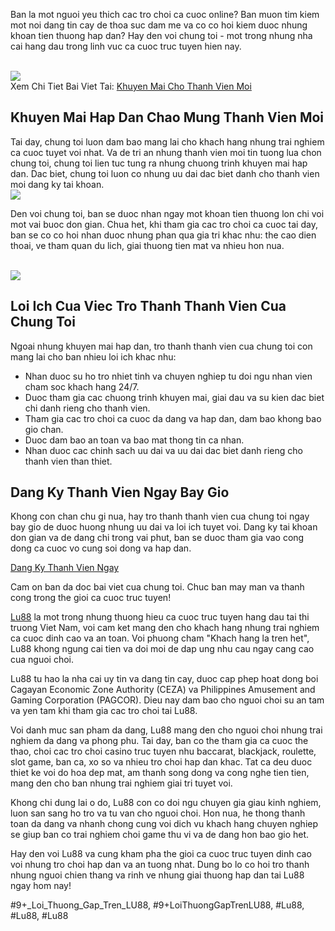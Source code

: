 <p>Ban la mot nguoi yeu thich cac tro choi ca cuoc online? Ban muon tim kiem mot noi dang tin cay de thoa suc dam me va co co hoi kiem duoc nhung khoan tien thuong hap dan? Hay den voi chung toi - mot trong nhung nha cai hang dau trong linh vuc ca cuoc truc tuyen hien nay.</p><br><img src="https://lu88.love/wp-content/uploads/2025/03/cac-khuyen-mai-thanh-vien-moi.webp"></br>
Xem Chi Tiet Bai Viet Tai: <a href="https://lu88.love/khuyen-mai-cho-thanh-vien-moi/">Khuyen Mai Cho Thanh Vien Moi</a><h2>Khuyen Mai Hap Dan Chao Mung Thanh Vien Moi</h2><p>Tai day, chung toi luon dam bao mang lai cho khach hang nhung trai nghiem ca cuoc tuyet voi nhat. Va de tri an nhung thanh vien moi tin tuong lua chon chung toi, chung toi lien tuc tung ra nhung chuong trinh khuyen mai hap dan. Dac biet, chung toi luon co nhung uu dai dac biet danh cho thanh vien moi dang ky tai khoan.<br><img src="https://lu88.love/wp-content/uploads/2025/02/logo.webp"></br><p>Den voi chung toi, ban se duoc nhan ngay mot khoan tien thuong lon chi voi mot vai buoc don gian. Chua het, khi tham gia cac tro choi ca cuoc tai day, ban se co co hoi nhan duoc nhung phan qua gia tri khac nhu: the cao dien thoai, ve tham quan du lich, giai thuong tien mat va nhieu hon nua.</p><br><img src="https://lu88.love/wp-content/uploads/2025/03/gioi-thieu-chuong-trinh-uu-dai-cuc-hot.webp"></br><h2>Loi Ich Cua Viec Tro Thanh Thanh Vien Cua Chung Toi</h2><p>Ngoai nhung khuyen mai hap dan, tro thanh thanh vien cua chung toi con mang lai cho ban nhieu loi ich khac nhu:<ul>
<li>Nhan duoc su ho tro nhiet tinh va chuyen nghiep tu doi ngu nhan vien cham soc khach hang 24/7.</li>
<li>Duoc tham gia cac chuong trinh khuyen mai, giai dau va su kien dac biet chi danh rieng cho thanh vien.</li>
<li>Tham gia cac tro choi ca cuoc da dang va hap dan, dam bao khong bao gio chan.</li>
<li>Duoc dam bao an toan va bao mat thong tin ca nhan.</li>
<li>Nhan duoc cac chinh sach uu dai va uu dai dac biet danh rieng cho thanh vien than thiet.</li>
</ul><h2>Dang Ky Thanh Vien Ngay Bay Gio</h2><p>Khong con chan chu gi nua, hay tro thanh thanh vien cua chung toi ngay bay gio de duoc huong nhung uu dai va loi ich tuyet voi. Dang ky tai khoan don gian va de dang chi trong vai phut, ban se duoc tham gia vao cong dong ca cuoc vo cung soi dong va hap dan.</p><a class="btn" href="#">Dang Ky Thanh Vien Ngay</a><p class="footer">Cam on ban da doc bai viet cua chung toi. Chuc ban may man va thanh cong trong the gioi ca cuoc truc tuyen!<p><a href="https://lu88.love/">Lu88</a> la mot trong nhung thuong hieu ca cuoc truc tuyen hang dau tai thi truong Viet Nam, voi cam ket mang den cho khach hang nhung trai nghiem ca cuoc dinh cao va an toan. Voi phuong cham "Khach hang la tren het", Lu88 khong ngung cai tien va doi moi de dap ung nhu cau ngay cang cao cua nguoi choi.

Lu88 tu hao la nha cai uy tin va dang tin cay, duoc cap phep hoat dong boi Cagayan Economic Zone Authority (CEZA) va Philippines Amusement and Gaming Corporation (PAGCOR). Dieu nay dam bao cho nguoi choi su an tam va yen tam khi tham gia cac tro choi tai Lu88.

Voi danh muc san pham da dang, Lu88 mang den cho nguoi choi nhung trai nghiem da dang va phong phu. Tai day, ban co the tham gia ca cuoc the thao, choi cac tro choi casino truc tuyen nhu baccarat, blackjack, roulette, slot game, ban ca, xo so va nhieu tro choi hap dan khac. Tat ca deu duoc thiet ke voi do hoa dep mat, am thanh song dong va cong nghe tien tien, mang den cho ban nhung trai nghiem giai tri tuyet voi.

Khong chi dung lai o do, Lu88 con co doi ngu chuyen gia giau kinh nghiem, luon san sang ho tro va tu van cho nguoi choi. Hon nua, he thong thanh toan da dang va nhanh chong cung voi dich vu khach hang chuyen nghiep se giup ban co trai nghiem choi game thu vi va de dang hon bao gio het.

Hay den voi Lu88 va cung kham pha the gioi ca cuoc truc tuyen dinh cao voi nhung tro choi hap dan va an tuong nhat. Dung bo lo co hoi tro thanh nhung nguoi chien thang va rinh ve nhung giai thuong hap dan tai Lu88 ngay hom nay!</p>
#9+_Loi_Thuong_Gap_Tren_LU88, #9+LoiThuongGapTrenLU88, #Lu88, #Lu88, #Lu88
